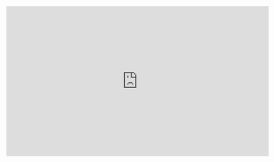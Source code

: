 <iframe src="https://docs.google.com/presentation/d/1eRJwzbdSv71e9Ou9yeqziZrz1UagwX8B1kL4TbL5_Gc/embed?start=false&loop=false&delayms=3000" 
        frameborder="0" 
        width="700" 
        height="400" 
        allowfullscreen="true" 
        mozallowfullscreen="true" 
        webkitallowfullscreen="true">
</iframe>

